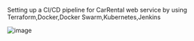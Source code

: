 Setting up a CI/CD pipeline for CarRental web service by using Terraform,Docker,Docker Swarm,Kubernetes,Jenkins

![image](https://github.com/ardaemreucar/projectfinal/assets/120659080/fad3c5bf-c62c-45d9-96b4-f879f605a3b3)
